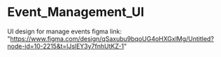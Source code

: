 # Event_Management_UI
UI design for manage events
figma link: "https://www.figma.com/design/qSaxubu9bqoUG4oHXGxlMg/Untitled?node-id=10-2215&t=lJslEY3y7fnhUtKZ-1"
